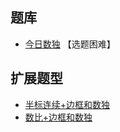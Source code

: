## 题库
- [今日数独](https://cn.sudoku.today/dailysudoku/) 【选题困难】

## 扩展题型
- [半标连续+边框和数独](../混合类/半标连续+边框和数独.md)
- [数比+边框和数独](../混合类/数比+边框和数独.md)